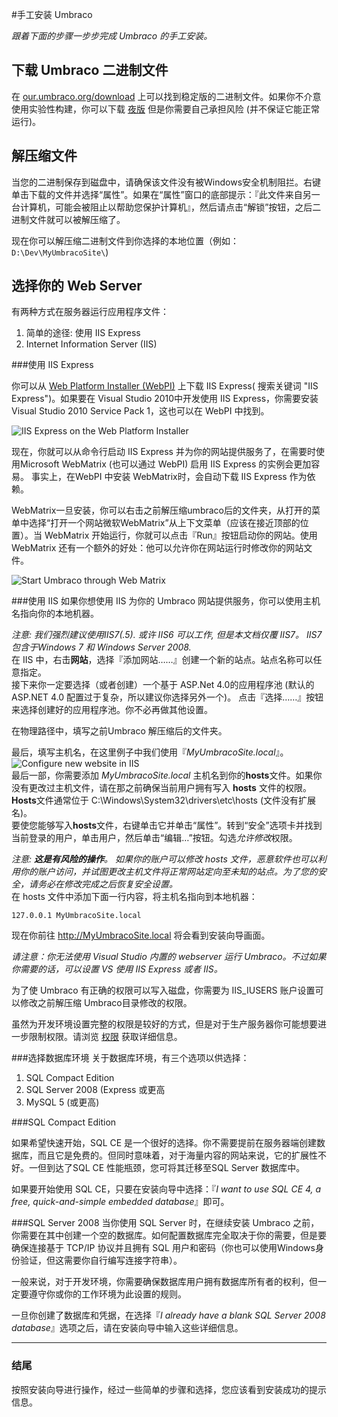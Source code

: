 #手工安装 Umbraco

_跟着下面的步骤一步步完成 Umbraco 的手工安装。_

## 下载 Umbraco 二进制文件
在 [our.umbraco.org/download](http://our.umbraco.org/download/) 上可以找到稳定版的二进制文件。如果你不介意使用实验性构建，你可以下载 [夜版](http://nightly.umbraco.org/) 但是你需要自己承担风险 (并不保证它能正常运行)。

## 解压缩文件
当您的二进制保存到磁盘中，请确保该文件没有被Windows安全机制阻拦。右键单击下载的文件并选择“属性”。如果在“属性”窗口的底部提示：『此文件来自另一台计算机，可能会被阻止以帮助您保护计算机』，然后请点击“解锁”按钮，之后二进制文件就可以被解压缩了。

现在你可以解压缩二进制文件到你选择的本地位置（例如： `D:\Dev\MyUmbracoSite\`)

## 选择你的 Web Server
有两种方式在服务器运行应用程序文件：

1. 简单的途径: 使用 IIS Express
2. Internet Information Server (IIS)

###使用 IIS Express

你可以从 [Web Platform Installer (WebPI)](http://www.microsoft.com/web/downloads/platform.aspx) 上下载 IIS Express( 搜索关键词 "IIS Express")。如果要在 Visual Studio 2010中开发使用 IIS Express，你需要安装 Visual Studio 2010 Service Pack 1，这也可以在 WebPI 中找到。

![IIS Express on the Web Platform Installer](images/Manual/2012-03-17_164508.png)

现在，你就可以从命令行启动 IIS Express 并为你的网站提供服务了，在需要时使用Microsoft WebMatrix (也可以通过 WebPI) 启用 IIS Express 的实例会更加容易。 事实上，在WebPI 中安装 WebMatrix时，会自动下载 IIS Express 作为依赖。

WebMatrix一旦安装，你可以右击之前解压缩umbraco后的文件夹，从打开的菜单中选择“打开一个网站微软WebMatrix”从上下文菜单（应该在接近顶部的位置）。当 WebMatrix 开始运行，你就可以点击『Run』按钮启动你的网站。使用 WebMatrix 还有一个额外的好处：他可以允许你在网站运行时修改你的网站文件。



![Start Umbraco through Web Matrix](images/Manual/2012-03-17_173822.png)

###使用 IIS
如果你想使用 IIS 为你的 Umbraco 网站提供服务，你可以使用主机名指向你的本地机器。

*注意: 我们强烈建议使用IIS7(.5). 或许 IIS6 可以工作, 但是本文档仅覆 IIS7。 IIS7 包含于Windows 7 和 Windows Server 2008.*
​	
在 IIS 中，右击**网站**，选择『添加网站……』创建一个新的站点。站点名称可以任意指定。
​	
接下来你一定要选择（或者创建）一个基于 ASP.Net 4.0的应用程序池 (默认的 ASP.NET 4.0 配置过于复杂，所以建议你选择另外一个)。 点击『选择……』按钮来选择创建好的应用程序池。你不必再做其他设置。

在物理路径中，填写之前Umbraco 解压缩后的文件夹。	

最后，填写主机名，在这里例子中我们使用『*MyUmbracoSite.local*』。
​	
![Configure new website in IIS](images/Manual/2012-03-12_223022.png)
​	
 最后一部，你需要添加 *MyUmbracoSite.local* 主机名到你的**hosts**文件。如果你没有更改过主机文件，请在那之前确保当前用户拥有写入 **hosts** 文件的权限。**Hosts**文件通常位于 C:\Windows\System32\drivers\etc\hosts (文件没有扩展名)。
​	
要使您能够写入**hosts**文件，右键单击它并单击“属性”。转到“安全”选项卡并找到当前登录的用户，单击用户，然后单击“编辑…”按钮。勾选*允许修改*权限。

*注意: **这是有风险的操作**。 如果你的账户可以修改 hosts 文件，恶意软件也可以利用你的账户访问，并试图更改主机文件将正常网站定向至未知的站点。为了您的安全，请务必在修改完成之后恢复安全设置。*
​	
在 hosts 文件中添加下面一行内容，将主机名指向到本地机器：

```
127.0.0.1 MyUmbracoSite.local
```

现在你前往 http://MyUmbracoSite.local 将会看到安装向导画面。

*请注意：你无法使用 Visual Studio 内置的 webserver 运行 Umbraco。不过如果你需要的话，可以设置 VS 使用 IIS Express 或者 IIS。*

为了使 Umbraco 有正确的权限可以写入磁盘，你需要为 IIS_IUSERS 账户设置可以修改之前解压缩 Umbraco目录修改的权限。

虽然为开发环境设置完整的权限是较好的方式，但是对于生产服务器你可能想要进一步限制权限。请浏览 [权限](permissions.md) 获取详细信息。

###选择数据库环境
关于数据库环境，有三个选项以供选择：

1. SQL Compact Edition
2. SQL Server 2008 (Express 或更高
3. MySQL 5 (或更高)

###SQL Compact Edition

如果希望快速开始，SQL CE 是一个很好的选择。你不需要提前在服务器端创建数据库，而且它是免费的。但同时意味着，对于海量内容的网站来说，它的扩展性不好。一但到达了SQL CE 性能瓶颈，您可将其迁移至SQL Server 数据库中。

如果要开始使用 SQL CE，只要在安装向导中选择：『*I want to use SQL CE 4, a free, quick-and-simple embedded database*』即可。

###SQL Server 2008
当你使用 SQL Server 时，在继续安装 Umbraco 之前，你需要在其中创建一个空的数据库。如何配置数据库完全取决于你的需要，但是要确保连接基于 TCP/IP 协议并且拥有 SQL 用户和密码（你也可以使用Windows身份验证，但这需要你自行编写连接字符串）。

一般来说，对于开发环境，你需要确保数据库用户拥有数据库所有者的权利，但一定要遵守你或你的工作环境为此设置的规则。

一旦你创建了数据库和凭据，在选择『*I already have a blank SQL Server 2008 database*』选项之后，请在安装向导中输入这些详细信息。

***

### 结尾

按照安装向导进行操作，经过一些简单的步骤和选择，您应该看到安装成功的提示信息。